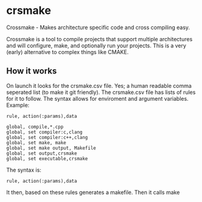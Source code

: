 crsmake
=======

Crossmake - Makes architecture specific code and cross compiling easy.

Crossmake is a tool to compile projects that support multiple architectures and will configure, make, and optionally run your projects. This is a very (early) alternative to complex things like CMAKE.

How it works
-------
On launch it looks for the crsmake.csv file. Yes; a human readable comma seperated list (to make it git friendly).
The crsmake.csv file has lists of rules for it to follow. The syntax allows for enviroment and argument variables.
Example:

	rule, action(:params),data
	
	global, compile,*.cpp
	global, set compiler:c,clang
	global, set compiler:c++,clang
	global, set make, make
	global, set make output, Makefile
	global, set output,crsmake
	global, set executable,crsmake

The syntax is:

	rule, action(:params),data
	
It then, based on these rules generates a makefile. Then it calls make
